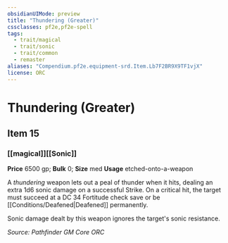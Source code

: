 ```yaml
---
obsidianUIMode: preview
title: "Thundering (Greater)"
cssclasses: pf2e,pf2e-spell
tags:
  - trait/magical
  - trait/sonic
  - trait/common
  - remaster
aliases: "Compendium.pf2e.equipment-srd.Item.Lb7F2BR9X9TF1vjX"
license: ORC
---
```

# Thundering (Greater)
## Item 15
### [[magical]][[Sonic]]


**Price** 6500 gp; 
**Bulk** 0; **Size** med
**Usage** etched-onto-a-weapon

A _thundering_ weapon lets out a peal of thunder when it hits, dealing an extra 1d6 sonic damage on a successful Strike. On a critical hit, the target must succeed at a DC 34 Fortitude check save or be [[Conditions/Deafened|Deafened]] permanently.

Sonic damage dealt by this weapon ignores the target's sonic resistance.

*Source: Pathfinder GM Core*
*ORC*